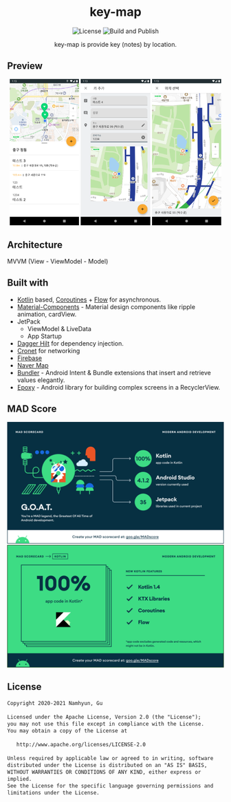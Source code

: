 <h1 align="center">key-map</h1>

<p align="center">
    <img alt="License" src="https://img.shields.io/badge/License-Apache%202.0-blue.svg"/>
    <img alt="Build and Publish" src="https://github.com/namhyun-gu/key-map/workflows/Build%20and%20Publish/badge.svg"/>
</p>

<p align="center">
key-map is provide key (notes) by location.
</p>

## Preview

<p align="center">
    <img src="images/preview_1.png" width="32%"/>
    <img src="images/preview_2.png" width="32%"/>
    <img src="images/preview_3.png" width="32%"/>
</p>

## Architecture

MVVM (View - ViewModel - Model)

## Built with

- [Kotlin](https://kotlinlang.org/) based, [Coroutines](https://github.com/Kotlin/kotlinx.coroutines) + [Flow](https://kotlin.github.io/kotlinx.coroutines/kotlinx-coroutines-core/kotlinx.coroutines.flow/) for asynchronous.
- [Material-Components](https://github.com/material-components/material-components-android) - Material design components like ripple animation, cardView.
- JetPack
  - ViewModel & LiveData
  - App Startup
- [Dagger Hilt](https://dagger.dev/hilt/) for dependency injection.
- [Cronet](https://developer.android.com/guide/topics/connectivity/cronet?hl=ko) for networking
- [Firebase](https://firebase.google.com/)
- [Naver Map](https://navermaps.github.io/android-map-sdk/guide-ko/1.html)
- [Bundler](https://github.com/skydoves/bundler) - Android Intent & Bundle extensions that insert and retrieve values elegantly.
- [Epoxy](https://github.com/airbnb/epoxy) - Android library for building complex screens in a RecyclerView.

## MAD Score

![summary](images/mad-score-summary.png)
![kotlin](images/mad-score-kotlin.png)

## License

```
Copyright 2020-2021 Namhyun, Gu

Licensed under the Apache License, Version 2.0 (the "License");
you may not use this file except in compliance with the License.
You may obtain a copy of the License at

   http://www.apache.org/licenses/LICENSE-2.0

Unless required by applicable law or agreed to in writing, software
distributed under the License is distributed on an "AS IS" BASIS,
WITHOUT WARRANTIES OR CONDITIONS OF ANY KIND, either express or implied.
See the License for the specific language governing permissions and
limitations under the License.
```